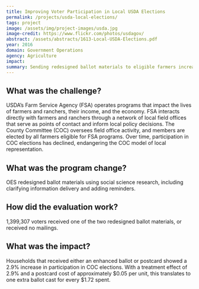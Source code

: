 ```yaml
---
title: Improving Voter Participation in Local USDA Elections
permalink: /projects/usda-local-elections/
tags: project
image: /assets/img/project-images/usda.jpg
image-credit: https://www.flickr.com/photos/usdagov/
abstract: /assets/abstracts/1613-Local-USDA-Elections.pdf
year: 2016
domain: Government Operations
agency: Agriculture
impact:
summary: Sending redesigned ballot materials to eligible farmers increased voter participation by 2.9%.
---
```

## What was the challenge?

USDA’s Farm Service Agency (FSA) operates programs that impact the lives of farmers and ranchers, their income, and the economy. FSA interacts directly with farmers and ranchers through a network of local field offices that serve as points of contact and inform local policy decisions. The County Committee (COC) oversees field office activity, and members are elected by all farmers eligible for FSA programs. Over time, participation in COC elections has declined, endangering the COC model of local representation.

## What was the program change?

OES redesigned ballot materials using social science research, including clarifying information delivery and adding reminders.

## How did the evaluation work?

1,399,307 voters received one of the two redesigned ballot materials, or received no mailings. 

## What was the impact?

Households that received either an enhanced ballot or postcard showed a 2.9% increase in participation in COC elections. With a treatment effect of 2.9% and a postcard cost of approximately $0.05 per unit, this translates to one extra ballot cast for every $1.72 spent.
